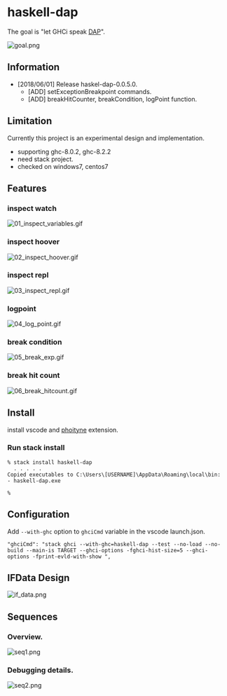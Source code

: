 
# haskell-dap

The goal is "let GHCi speak [DAP](https://code.visualstudio.com/docs/extensions/example-debuggers)".

![goal.png](https://raw.githubusercontent.com/phoityne/haskell-dap/master/docs/goal.png)  

## Information

* [2018/06/01] Release haskel-dap-0.0.5.0.  
  * [ADD] setExceptionBreakpoint commands.
  * [ADD] breakHitCounter, breakCondition, logPoint function.

## Limitation
Currently this project is an experimental design and implementation.

* supporting ghc-8.0.2, ghc-8.2.2
* need stack project.
* checked on windows7, centos7

## Features

### inspect watch

![01_inspect_variables.gif](https://raw.githubusercontent.com/phoityne/haskell-dap/master/docs/01_inspect_variables.gif)  

### inspect hoover

![02_inspect_hoover.gif](https://raw.githubusercontent.com/phoityne/haskell-dap/master/docs/02_inspect_hoover.gif)  

### inspect repl

![03_inspect_repl.gif](https://raw.githubusercontent.com/phoityne/haskell-dap/master/docs/03_inspect_repl.gif)  

### logpoint

![04_log_point.gif](https://raw.githubusercontent.com/phoityne/haskell-dap/master/docs/04_log_point.gif)  

### break condition

![05_break_exp.gif](https://raw.githubusercontent.com/phoityne/haskell-dap/master/docs/05_break_exp.gif)  

### break hit count

![06_break_hitcount.gif](https://raw.githubusercontent.com/phoityne/haskell-dap/master/docs/06_break_hitcount.gif)  

## Install

install vscode and [phoityne](https://marketplace.visualstudio.com/items?itemName=phoityne.phoityne-vscode) extension.

### Run stack install

    % stack install haskell-dap
      . . . . .
    Copied executables to C:\Users\[USERNAME]\AppData\Roaming\local\bin:
    - haskell-dap.exe

    %

## Configuration

Add `--with-ghc` option to `ghciCmd` variable in the vscode launch.json.  


    "ghciCmd": "stack ghci --with-ghc=haskell-dap --test --no-load --no-build --main-is TARGET --ghci-options -fghci-hist-size=5 --ghci-options -fprint-evld-with-show ",



## IFData Design

![if_data.png](https://raw.githubusercontent.com/phoityne/haskell-dap/master/docs/if_data.png)  


## Sequences

### Overview.
![seq1.png](https://raw.githubusercontent.com/phoityne/haskell-dap/master/docs/seq1.png) 

### Debugging details.
![seq2.png](https://raw.githubusercontent.com/phoityne/haskell-dap/master/docs/seq2.png) 
